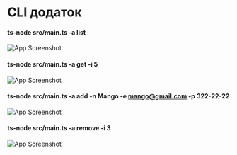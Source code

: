 # CLI додаток

#### ts-node src/main.ts -a list

![App Screenshot](https://ibb.co/pR5Rk8p)

#### ts-node src/main.ts -a get -i 5

![App Screenshot](https://ibb.co/TrPnqqv)

#### ts-node src/main.ts -a add -n Mango -e mango@gmail.com -p 322-22-22

![App Screenshot](https://ibb.co/9hJvjjj)

#### ts-node src/main.ts -a remove -i 3

![App Screenshot](https://ibb.co/Fz9cbGp)
